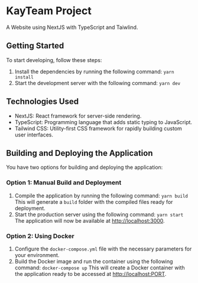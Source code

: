 # KayTeam Project

A Website using NextJS with TypeScript and Taiwlind.

## Getting Started

To start developing, follow these steps:

1. Install the dependencies by running the following command: `yarn install`
2. Start the development server with the following command: `yarn dev`

## Technologies Used

- NextJS: React framework for server-side rendering.
- TypeScript: Programming language that adds static typing to JavaScript.
- Tailwind CSS: Utility-first CSS framework for rapidly building custom user interfaces.

## Building and Deploying the Application

You have two options for building and deploying the application:

### Option 1: Manual Build and Deployment

1. Compile the application by running the following command: `yarn build`
   This will generate a `build` folder with the compiled files ready for deployment.
2. Start the production server using the following command: `yarn start`
   The application will now be available at [http://localhost:3000](http://localhost:3000).

### Option 2: Using Docker

1. Configure the `docker-compose.yml` file with the necessary parameters for your environment.
2. Build the Docker image and run the container using the following command: `docker-compose up`
   This will create a Docker container with the application ready to be accessed at [http://localhost:PORT](http://localhost:PORT).
